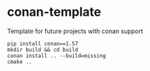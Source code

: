 # conan-template
Template for future projects with conan support

```
pip install conan==1.57
mkdir build && cd build
conan install .. --build=missing
cmake ..
```
